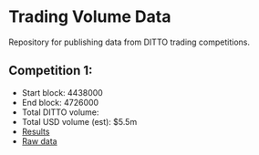 # Trading Volume Data

Repository for publishing data from DITTO trading competitions.

## Competition 1:

- Start block: 4438000
- End block: 4726000
- Total DITTO volume:
- Total USD volume (est): $5.5m
- [Results](competition_1/results.csv)
- [Raw data](competition_1/raw/)

